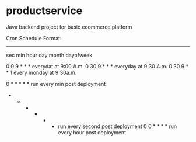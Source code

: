 # productservice
Java backend project for basic ecommerce platform

Cron Schedule Format:
*    *    *     *    *      *
sec  min  hour  day  month  dayofweek

0 0 9 * * *  everydat at 9:00 A.m.
0 30 9 * * * everyday at 9:30 A.m.
0 30 9 * * 1 every monday at 9:30a.m.

0 * * * * * run every min post deployment
* * * * * * run every second post deployment
0 0 * * * * run every hour post deployment

